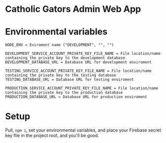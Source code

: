 # Catholic Gators Admin Web App

# Environmental variables
```
NODE_ENV = Eviroment name ("DEVELOPMENT", "", "")

DEVELOPMENT_SERVICE_ACCOUNT_PRIVATE_KEY_FILE_NAME = File location/name containing the private key to the development database
DEVELOPMENT_DATABASE_URL = Database URL for development enviroment

TESTING_SERVICE_ACCOUNT_PRIVATE_KEY_FILE_NAME = File location/name containing the private key to the testing database
TESTING_DATABASE_URL = Database URL for testing enviroment

PRODUCTION_SERVICE_ACCOUNT_PRIVATE_KEY_FILE_NAME = File location/name containing the private key to the production database
PRODUCTION_DATABASE_URL = Database URL for production enviroment

```

# Setup
Pull, `npm i`, set your environmental variables, and place your Firebase secret key flie in the project root, and you'll be good.
